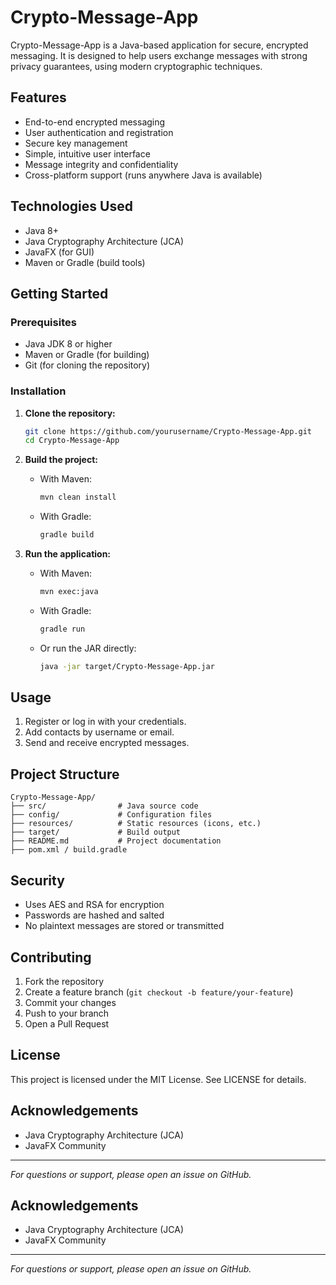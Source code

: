 # Crypto-Message-App

Crypto-Message-App is a Java-based application for secure, encrypted messaging. It is designed to help users exchange messages with strong privacy guarantees, using modern cryptographic techniques.

## Features

- End-to-end encrypted messaging
- User authentication and registration
- Secure key management
- Simple, intuitive user interface
- Message integrity and confidentiality
- Cross-platform support (runs anywhere Java is available)

## Technologies Used

- Java 8+
- Java Cryptography Architecture (JCA)
- JavaFX (for GUI)
- Maven or Gradle (build tools)

## Getting Started

### Prerequisites

- Java JDK 8 or higher
- Maven or Gradle (for building)
- Git (for cloning the repository)

### Installation

1. **Clone the repository:**
   ```sh
   git clone https://github.com/yourusername/Crypto-Message-App.git
   cd Crypto-Message-App
   ```

2. **Build the project:**
   - With Maven:
     ```sh
     mvn clean install
     ```
   - With Gradle:
     ```sh
     gradle build
     ```

3. **Run the application:**
   - With Maven:
     ```sh
     mvn exec:java
     ```
   - With Gradle:
     ```sh
     gradle run
     ```
   - Or run the JAR directly:
     ```sh
     java -jar target/Crypto-Message-App.jar
     ```

## Usage

1. Register or log in with your credentials.
2. Add contacts by username or email.
3. Send and receive encrypted messages.

## Project Structure

```
Crypto-Message-App/
├── src/                # Java source code
├── config/             # Configuration files
├── resources/          # Static resources (icons, etc.)
├── target/             # Build output
├── README.md           # Project documentation
├── pom.xml / build.gradle
```

## Security

- Uses AES and RSA for encryption
- Passwords are hashed and salted
- No plaintext messages are stored or transmitted

## Contributing

1. Fork the repository
2. Create a feature branch (`git checkout -b feature/your-feature`)
3. Commit your changes
4. Push to your branch
5. Open a Pull Request

## License

This project is licensed under the MIT License. See LICENSE for details.

## Acknowledgements

- Java Cryptography Architecture (JCA)
- JavaFX Community

---

*For questions or support, please open an issue on GitHub.*

## Acknowledgements

- Java Cryptography Architecture (JCA)
- JavaFX Community

---

*For questions or support, please open an issue on GitHub.*

